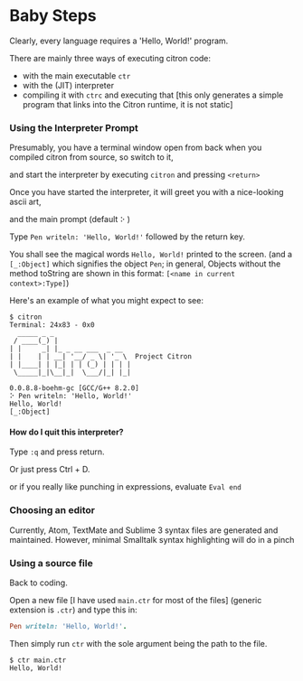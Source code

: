 # Baby Steps

Clearly, every language requires a 'Hello, World!' program.

There are mainly three ways of executing citron code:

* with the main executable `ctr`
* with the (JIT) interpreter
* compiling it with `ctrc` and executing that [this only generates a simple program that links into the Citron runtime, it is not static]

### Using the Interpreter Prompt

Presumably, you have a terminal window open from back when you compiled citron from source, so switch to it,

and start the interpreter by executing `citron` and pressing `<return>`

Once you have started the interpreter, it will greet you with a nice-looking ascii art,

and the main prompt \(default `⠕` \)

Type `Pen writeln: 'Hello, World!'` followed by the return key.

You shall see the magical words `Hello, World!` printed to the screen. \(and a `[_:Object]` which signifies the object `Pen`; in general, Objects without the method toString are shown in this format: `[<name in current context>:Type]`\)

Here's an example of what you might expect to see:

```
$ citron
Terminal: 24x83 - 0x0
  _____ _ _
 / ____(_) |
| |     _| |_ _ __ ___  _ __
| |    | | __| '__/ _ \| '_ \  Project Citron
| |____| | |_| | | (_) | | | |
 \_____|_|\__|_|  \___/|_| |_|

0.0.8.8-boehm-gc [GCC/G++ 8.2.0]
⠕ Pen writeln: 'Hello, World!'
Hello, World!
[_:Object]

```

#### How do I quit this interpreter?

Type `:q` and press return.

Or just press Ctrl + D.

or if you really like punching in expressions, evaluate `Eval end`

### Choosing an editor

Currently, Atom, TextMate and Sublime 3 syntax files are generated and maintained.
However, minimal Smalltalk syntax highlighting will do in a pinch

### Using a source file

Back to coding.

Open a new file \[I have used `main.ctr` for most of the files\] \(generic extension is `.ctr`\) and type this in:

```ruby
Pen writeln: 'Hello, World!'.
```

Then simply run `ctr` with the sole argument being the path to the file.

```
$ ctr main.ctr
Hello, World!
```



